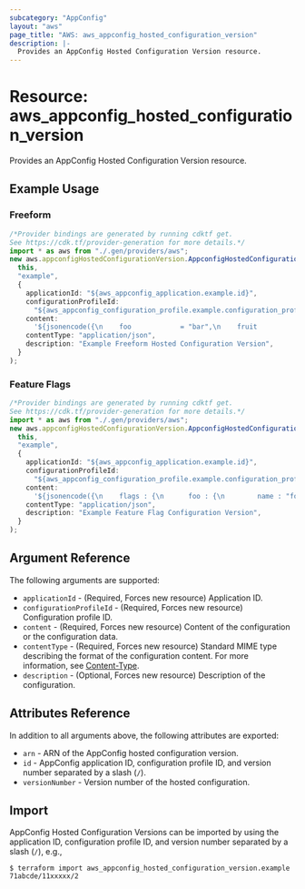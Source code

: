 ```yaml
---
subcategory: "AppConfig"
layout: "aws"
page_title: "AWS: aws_appconfig_hosted_configuration_version"
description: |-
  Provides an AppConfig Hosted Configuration Version resource.
---
```


# Resource: aws\_appconfig\_hosted\_configuration\_version

Provides an AppConfig Hosted Configuration Version resource.

## Example Usage

### Freeform

```typescript
/*Provider bindings are generated by running cdktf get.
See https://cdk.tf/provider-generation for more details.*/
import * as aws from "./.gen/providers/aws";
new aws.appconfigHostedConfigurationVersion.AppconfigHostedConfigurationVersion(
  this,
  "example",
  {
    applicationId: "${aws_appconfig_application.example.id}",
    configurationProfileId:
      "${aws_appconfig_configuration_profile.example.configuration_profile_id}",
    content:
      '${jsonencode({\n    foo            = "bar",\n    fruit          = ["apple", "pear", "orange"],\n    isThingEnabled = true\n  })}',
    contentType: "application/json",
    description: "Example Freeform Hosted Configuration Version",
  }
);

```

### Feature Flags

```typescript
/*Provider bindings are generated by running cdktf get.
See https://cdk.tf/provider-generation for more details.*/
import * as aws from "./.gen/providers/aws";
new aws.appconfigHostedConfigurationVersion.AppconfigHostedConfigurationVersion(
  this,
  "example",
  {
    applicationId: "${aws_appconfig_application.example.id}",
    configurationProfileId:
      "${aws_appconfig_configuration_profile.example.configuration_profile_id}",
    content:
      '${jsonencode({\n    flags : {\n      foo : {\n        name : "foo",\n        _deprecation : {\n          "status" : "planned"\n        }\n      },\n      bar : {\n        name : "bar",\n        attributes : {\n          someAttribute : {\n            constraints : {\n              type : "string",\n              required : true\n            }\n          },\n          someOtherAttribute : {\n            constraints : {\n              type : "number",\n              required : true\n            }\n          }\n        }\n      }\n    },\n    values : {\n      foo : {\n        enabled : "true",\n      },\n      bar : {\n        enabled : "true",\n        someAttribute : "Hello World",\n        someOtherAttribute : 123\n      }\n    },\n    version : "1"\n  })}',
    contentType: "application/json",
    description: "Example Feature Flag Configuration Version",
  }
);

```

## Argument Reference

The following arguments are supported:

* `applicationId` - (Required, Forces new resource) Application ID.
* `configurationProfileId` - (Required, Forces new resource) Configuration profile ID.
* `content` - (Required, Forces new resource) Content of the configuration or the configuration data.
* `contentType` - (Required, Forces new resource) Standard MIME type describing the format of the configuration content. For more information, see [Content-Type](https://www.w3.org/Protocols/rfc2616/rfc2616-sec14.html#sec14.17).
* `description` - (Optional, Forces new resource) Description of the configuration.

## Attributes Reference

In addition to all arguments above, the following attributes are exported:

* `arn` - ARN of the AppConfig  hosted configuration version.
* `id` - AppConfig application ID, configuration profile ID, and version number separated by a slash (`/`).
* `versionNumber` - Version number of the hosted configuration.

## Import

AppConfig Hosted Configuration Versions can be imported by using the application ID, configuration profile ID, and version number separated by a slash (`/`), e.g.,

```console
$ terraform import aws_appconfig_hosted_configuration_version.example 71abcde/11xxxxx/2
```
